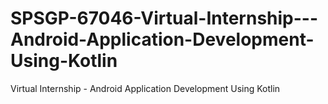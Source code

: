 # SPSGP-67046-Virtual-Internship---Android-Application-Development-Using-Kotlin
Virtual Internship - Android Application Development Using Kotlin

